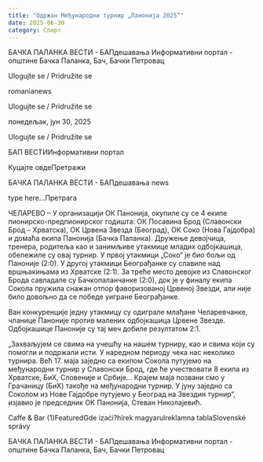 ```yaml
---
title: "Одржан Међународни турнир „Панонија 2025“"
date: 2025-06-30
category: Спорт
---
```


БАЧКА ПАЛАНКА ВЕСТИ - БАПдешавања Информативни портал - општине Бачка Паланка, Бач, Бачки Петровац

Ulogujte se / Pridružite se

romanianews

Ulogujte se / Pridružite se

понедељак, јун 30, 2025

Ulogujte se / Pridružite se

БАП ВЕСТИИнформативни портал

Куцајте овдеПретражи

БАЧКА ПАЛАНКА ВЕСТИ - БАПдешавања news

type here...Претрага

ЧЕЛАРЕВО – У организацији ОК Панонија, окупиле су се 4 екипе пионирско-предпионирског годишта: ОК Посавина Брод (Славонски Брод – Хрватска), ОК Црвена Звезда (Београд), ОК Соко (Нова Гајдобра) и домаћа екипа Панонија (Бачка Паланка).
Дружење девојчица, тренера, родитеља као и занимљиве утакмице младих одбојкашица, обележиле су овај турнир.
У првој утакмици „Соко“ је био бољи од Паноније (2:0). У другој утакмици Београђанке су славиле над вршњакињама из Хрватске (2:1). За треће место девојке из Славонског Брода савладале су Бачкопаланчанке (2:0), док је у финалу екипа Сокола пружила снажан отпор фаворизованој Црвеној Звезди, али није било довољно да се победе уигране Београђанке.


Ван конкуренције једну утакмицу су одиграле млађане Челаревчанке, чланице Паноније против малених одбојкашица Црвене Звезде. Одбојкашице Паноније су тај меч добиле резултатом 2:1.


„Захваљујем се свима на учешћу на нашем турниру, као и свима који су помогли и подржали исти. У наредном периоду чека нас неколико турнира. Већ 17. маја заједно са екипом Сокола путујемо на међународни турнир у Славонски Брод, где ће учествовати 8 екипа из Хрватске, БиХ, Словеније и Србије… Крајем маја позвани смо у Грачаницу (БиХ) такође на међународни турнир. У јуну заједно са Соколом из Нове Гајдобре путујемо у Београд на Звездин турнир“, изјавио је председник ОК Панонија, Стеван Николајевић.

Caffe & Bar (1)FeaturedGde izaći?hírek magyarulreklamna tablaSlovenské správy

БАЧКА ПАЛАНКА ВЕСТИ - БАПдешавања Информативни портал - општине Бачка Паланка, Бач, Бачки Петровац
